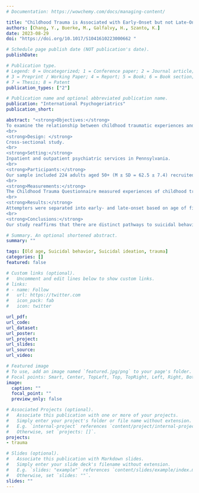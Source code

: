 ```yaml
---
# Documentation: https://wowchemy.com/docs/managing-content/

title: "Childhood Trauma is Associated with Early-Onset but not Late-Onset Suicidal Behavior in Late-Life Depression"
authors: [Chang, Y., Buerke, M., Galfalvy, H., Szanto, K.]
date: 2023-08-29
doi: "https://doi.org/10.1017/S1041610223000662 "

# Schedule page publish date (NOT publication's date).
publishDate: 

# Publication type.
# Legend: 0 = Uncategorized; 1 = Conference paper; 2 = Journal article;
# 3 = Preprint / Working Paper; 4 = Report; 5 = Book; 6 = Book section;
# 7 = Thesis; 8 = Patent
publication_types: ["2"]

# Publication name and optional abbreviated publication name.
publication: "International Psychogeriatrics"
publication_short:

abstract: "<strong>Objectives:</strong>
To examine the relationship between childhood traumatic experiences and early and late-onset suicidal behavior among depressed older adults.
<br>
<strong>Design: </strong>
Cross-sectional study.
<br>
<strong>Setting:</strong>
Inpatient and outpatient psychiatric services in Pennsylvania.
<br>
<strong>Participants:</strong>
Our sample included 224 adults aged 50+ (M ± SD = 62.5 ± 7.4) recruited into three depressed groups: (1) 84 suicide attempters, (2) 44 suicide ideators, and (3) 58 non-suicidal comparisons, and a non-psychiatric healthy comparison group (N = 38).
<br>
<strong>Measurements:</strong>
The Childhood Trauma Questionnaire measured experiences of childhood trauma such as emotional abuse, physical abuse, emotional neglect, physical neglect, and sexual abuse.
<br>
<strong>Results:</strong>
Attempters were separated into early- and late-onset based on age of first attempt using a statistical algorithm that identified a cutoff age of 30 years old. Overall, we found group differences in emotional and physical abuse and neglect in both genders and sexual abuse in females, but not in males. Early-onset attempters experienced more childhood emotional abuse and neglect than late-onset attempters and were more likely to have experienced multiple forms of abuse. They also experienced more emotional abuse and neglect than all comparison groups. Consistently, early-onset attempters more often met criteria for current or lifetime PTSD relative to late-onset attempters and most comparison groups. Late-onset attempters had similar levels of childhood trauma as other depressed groups.
<br>
<strong>Conclusions:</strong>
Our study reaffirms that there are distinct pathways to suicidal behavior in older adults based on their age of first suicide attempt and that trauma experienced in childhood has long-lasting emotional and behavioral consequences, even into late life."

# Summary. An optional shortened abstract.
summary: ""

tags: [Old age, Suicidal behavior, Suicidal ideation, trauma]
categories: []
featured: false

# Custom links (optional).
#   Uncomment and edit lines below to show custom links.
# links:
# - name: Follow
#   url: https://twitter.com
#   icon_pack: fab
#   icon: twitter

url_pdf: 
url_code:
url_dataset:
url_poster:
url_project:
url_slides:
url_source:
url_video:

# Featured image
# To use, add an image named `featured.jpg/png` to your page's folder. 
# Focal points: Smart, Center, TopLeft, Top, TopRight, Left, Right, BottomLeft, Bottom, BottomRight.
image:
  caption: ""
  focal_point: ""
  preview_only: false

# Associated Projects (optional).
#   Associate this publication with one or more of your projects.
#   Simply enter your project's folder or file name without extension.
#   E.g. `internal-project` references `content/project/internal-project/index.md`.
#   Otherwise, set `projects: []`.
projects:
- trauma

# Slides (optional).
#   Associate this publication with Markdown slides.
#   Simply enter your slide deck's filename without extension.
#   E.g. `slides: "example"` references `content/slides/example/index.md`.
#   Otherwise, set `slides: ""`.
slides: ""
---
```

